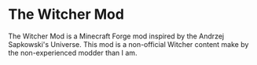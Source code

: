 # The Witcher Mod
The Witcher Mod is a Minecraft Forge mod inspired by the Andrzej Sapkowski's Universe. This mod is a non-official Witcher content make by the non-experienced modder than I am.